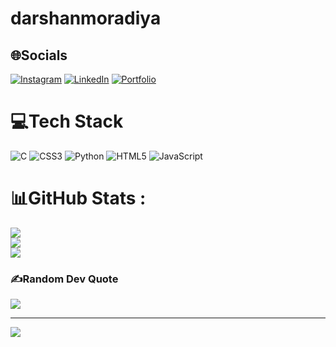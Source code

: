 ﻿# darshanmoradiya

## 🌐Socials
[![Instagram](https://img.shields.io/badge/Instagram-%23E4405F.svg?logo=Instagram&logoColor=white)](https://instagram.com/_.darshanp.21.__) [![LinkedIn](https://img.shields.io/badge/LinkedIn-%230077B5.svg?logo=linkedin&logoColor=white)](https://linkedin.com/in/darshan-moradiya) [![Portfolio](https://img.shields.io/badge/LinkedIn-%230077B5.svg?logo=linkedin&logoColor=white)]([https://linkedin.com/in/darshan-moradiya](https://darshanmoradiya.vercel.app/)) 

# 💻Tech Stack
![C](https://img.shields.io/badge/c-%2300599C.svg?style=flat&logo=c&logoColor=white) ![CSS3](https://img.shields.io/badge/css3-%231572B6.svg?style=flat&logo=css3&logoColor=white) ![Python](https://img.shields.io/badge/python-3670A0?style=flat&logo=python&logoColor=ffdd54) ![HTML5](https://img.shields.io/badge/html5-%23E34F26.svg?style=flat&logo=html5&logoColor=white) ![JavaScript](https://img.shields.io/badge/javascript-%23323330.svg?style=flat&logo=javascript&logoColor=%23F7DF1E)
# 📊GitHub Stats :
![](https://github-readme-stats.vercel.app/api?username=darshanmoradiya&theme=radical&hide_border=false&include_all_commits=false&count_private=false)<br/>
![](https://github-readme-streak-stats.herokuapp.com/?user=darshanmoradiya&theme=radical&hide_border=false)<br/>
![](https://github-readme-stats.vercel.app/api/top-langs/?username=darshanmoradiya&theme=radical&hide_border=false&include_all_commits=false&count_private=false&layout=compact)

### ✍️Random Dev Quote
![](https://quotes-github-readme.vercel.app/api?type=horizontal&theme=dark)

---
[![](https://visitcount.itsvg.in/api?id=darshanmoradiya&icon=2&color=1)](https://visitcount.itsvg.in)


